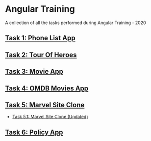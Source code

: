 # Angular Training
A collection of all the tasks performed during Angular Training - 2020


## [Task 1: Phone List App](https://github.com/sharathkumar106/angular-training/tree/task-1-PhoneList)

## [Task 2: Tour Of Heroes](https://github.com/sharathkumar106/angular-training/tree/task-2-TourOfHeroes)

## [Task 3: Movie App](https://github.com/sharathkumar106/angular-training/tree/task-3-MovieApp)

## [Task 4: OMDB Movies App](https://github.com/sharathkumar106/angular-training/tree/task-4-OMDBMovieApp)

## [Task 5: Marvel Site Clone](https://github.com/sharathkumar106/angular-training/tree/task-5-MarvelSiteClone)

- [Task 5.1: Marvel Site Clone (Updated)](https://github.com/sharathkumar106/Marvel-Site-Clone-Angular)

## [Task 6: Policy App](https://github.com/sharathkumar106/angular-training/tree/task-6-PolicyApp)